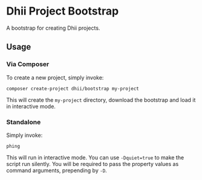 # Dhii Project Bootstrap

A bootstrap for creating Dhii projects.

## Usage

### Via Composer

To create a new project, simply invoke:

```
composer create-project dhii/bootstrap my-project
```

This will create the `my-project` directory, download the bootstrap and load it in interactive mode.

### Standalone

Simply invoke:

```
phing
```

This will run in interactive mode. You can use `-Dquiet=true` to make the script run silently.
You will be required to pass the property values as command arguments, prepending by `-D`.
